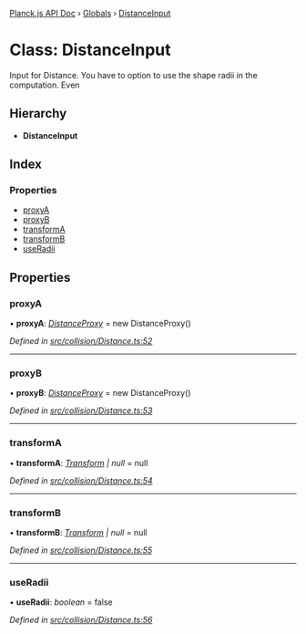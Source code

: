 [Planck.js API Doc](../README.md) › [Globals](../globals.md) › [DistanceInput](distanceinput.md)

# Class: DistanceInput

Input for Distance. You have to option to use the shape radii in the
computation. Even

## Hierarchy

* **DistanceInput**

## Index

### Properties

* [proxyA](distanceinput.md#proxya)
* [proxyB](distanceinput.md#proxyb)
* [transformA](distanceinput.md#transforma)
* [transformB](distanceinput.md#transformb)
* [useRadii](distanceinput.md#useradii)

## Properties

###  proxyA

• **proxyA**: *[DistanceProxy](distanceproxy.md)* = new DistanceProxy()

*Defined in [src/collision/Distance.ts:52](https://github.com/shakiba/planck.js/blob/1523746/src/collision/Distance.ts#L52)*

___

###  proxyB

• **proxyB**: *[DistanceProxy](distanceproxy.md)* = new DistanceProxy()

*Defined in [src/collision/Distance.ts:53](https://github.com/shakiba/planck.js/blob/1523746/src/collision/Distance.ts#L53)*

___

###  transformA

• **transformA**: *[Transform](transform.md) | null* = null

*Defined in [src/collision/Distance.ts:54](https://github.com/shakiba/planck.js/blob/1523746/src/collision/Distance.ts#L54)*

___

###  transformB

• **transformB**: *[Transform](transform.md) | null* = null

*Defined in [src/collision/Distance.ts:55](https://github.com/shakiba/planck.js/blob/1523746/src/collision/Distance.ts#L55)*

___

###  useRadii

• **useRadii**: *boolean* = false

*Defined in [src/collision/Distance.ts:56](https://github.com/shakiba/planck.js/blob/1523746/src/collision/Distance.ts#L56)*
